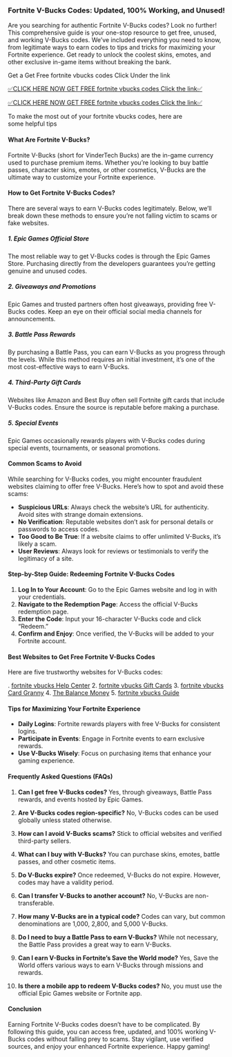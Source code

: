 ### Fortnite V-Bucks Codes: Updated, 100% Working, and Unused!

Are you searching for authentic Fortnite V-Bucks codes? Look no further! This comprehensive guide is your one-stop resource to get free, unused, and working V-Bucks codes. We’ve included everything you need to know, from legitimate ways to earn codes to tips and tricks for maximizing your Fortnite experience. Get ready to unlock the coolest skins, emotes, and other exclusive in-game items without breaking the bank.


Get a  Get Free fortnite vbucks codes Click Under the link

[✅CLICK HERE NOW GET FREE fortnite vbucks codes Click the link✅](https://sthcodes.com/fortnite/)

[✅CLICK HERE NOW GET FREE fortnite vbucks codes Click the link✅](https://sthcodes.com/fortnite/)

To make the most out of your fortnite vbucks codes,
here are some helpful tips

#### What Are Fortnite V-Bucks?

Fortnite V-Bucks (short for VinderTech Bucks) are the in-game currency used to purchase premium items. Whether you’re looking to buy battle passes, character skins, emotes, or other cosmetics, V-Bucks are the ultimate way to customize your Fortnite experience.

#### How to Get Fortnite V-Bucks Codes?

There are several ways to earn V-Bucks codes legitimately. Below, we’ll break down these methods to ensure you’re not falling victim to scams or fake websites.

##### 1. **Epic Games Official Store**
The most reliable way to get V-Bucks codes is through the Epic Games Store. Purchasing directly from the developers guarantees you’re getting genuine and unused codes.

##### 2. **Giveaways and Promotions**
Epic Games and trusted partners often host giveaways, providing free V-Bucks codes. Keep an eye on their official social media channels for announcements.

##### 3. **Battle Pass Rewards**
By purchasing a Battle Pass, you can earn V-Bucks as you progress through the levels. While this method requires an initial investment, it’s one of the most cost-effective ways to earn V-Bucks.

##### 4. **Third-Party Gift Cards**
Websites like Amazon and Best Buy often sell Fortnite gift cards that include V-Bucks codes. Ensure the source is reputable before making a purchase.

##### 5. **Special Events**
Epic Games occasionally rewards players with V-Bucks codes during special events, tournaments, or seasonal promotions.

#### Common Scams to Avoid

While searching for V-Bucks codes, you might encounter fraudulent websites claiming to offer free V-Bucks. Here’s how to spot and avoid these scams:

- **Suspicious URLs**: Always check the website’s URL for authenticity. Avoid sites with strange domain extensions.
- **No Verification**: Reputable websites don’t ask for personal details or passwords to access codes.
- **Too Good to Be True**: If a website claims to offer unlimited V-Bucks, it’s likely a scam.
- **User Reviews**: Always look for reviews or testimonials to verify the legitimacy of a site.

#### Step-by-Step Guide: Redeeming Fortnite V-Bucks Codes

1. **Log In to Your Account**: Go to the Epic Games website and log in with your credentials.
2. **Navigate to the Redemption Page**: Access the official V-Bucks redemption page.
3. **Enter the Code**: Input your 16-character V-Bucks code and click “Redeem.”
4. **Confirm and Enjoy**: Once verified, the V-Bucks will be added to your Fortnite account.

#### Best Websites to Get Free Fortnite V-Bucks Codes

Here are five trustworthy websites for V-Bucks codes:

. [fortnite vbucks Help Center](https://sthcodes.com/fortnite/)
2. [fortnite vbucks Gift Cards](https://sthcodes.com/fortnite/)
3. [fortnite vbucks Card Granny](https://sthcodes.com/fortnite/)
4. [The Balance Money](https://sthcodes.com/fortnite/)
5. [fortnite vbucks Guide](https://sthcodes.com/fortnite/)

#### Tips for Maximizing Your Fortnite Experience

- **Daily Logins**: Fortnite rewards players with free V-Bucks for consistent logins.
- **Participate in Events**: Engage in Fortnite events to earn exclusive rewards.
- **Use V-Bucks Wisely**: Focus on purchasing items that enhance your gaming experience.

#### Frequently Asked Questions (FAQs)

1. **Can I get free V-Bucks codes?**
   Yes, through giveaways, Battle Pass rewards, and events hosted by Epic Games.

2. **Are V-Bucks codes region-specific?**
   No, V-Bucks codes can be used globally unless stated otherwise.

3. **How can I avoid V-Bucks scams?**
   Stick to official websites and verified third-party sellers.

4. **What can I buy with V-Bucks?**
   You can purchase skins, emotes, battle passes, and other cosmetic items.

5. **Do V-Bucks expire?**
   Once redeemed, V-Bucks do not expire. However, codes may have a validity period.

6. **Can I transfer V-Bucks to another account?**
   No, V-Bucks are non-transferable.

7. **How many V-Bucks are in a typical code?**
   Codes can vary, but common denominations are 1,000, 2,800, and 5,000 V-Bucks.

8. **Do I need to buy a Battle Pass to earn V-Bucks?**
   While not necessary, the Battle Pass provides a great way to earn V-Bucks.

9. **Can I earn V-Bucks in Fortnite’s Save the World mode?**
   Yes, Save the World offers various ways to earn V-Bucks through missions and rewards.

10. **Is there a mobile app to redeem V-Bucks codes?**
    No, you must use the official Epic Games website or Fortnite app.

#### Conclusion

Earning Fortnite V-Bucks codes doesn’t have to be complicated. By following this guide, you can access free, updated, and 100% working V-Bucks codes without falling prey to scams. Stay vigilant, use verified sources, and enjoy your enhanced Fortnite experience. Happy gaming!


